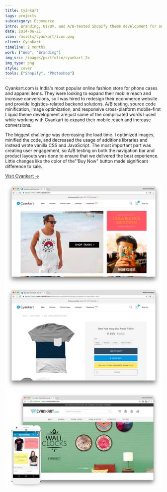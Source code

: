 ```yaml
---
title: Cyankart
tags: projects
subcategory: Ecommerce
intro: Branding, UI/UX, and A/B-tested Shopify theme development for one of India's most popular online fashion stores.
date: 2014-06-21
icon: /assets/cyankart/icon.png
client: Cyankart
timeline: 2 months
work: ["Web", "Branding"]
img_src: /images/portfolio/cyankart_2x
img_type: png
style: cover
tools: ["Shopify", "Photoshop"]
---
```


Cyankart.com is India's most popular online fashion store for phone cases and apparel items. They were looking to expand their mobile reach and increase conversions, so I was hired to redesign their ecommerce website and provide logistics-related backend solutions. A/B testing, source code minification, image optimization, and responsive cross-platform mobile-first Liquid theme development are just some of the complicated words I used while working with Cyankart to expand their mobile reach and increase conversions.

The biggest challenge was decreasing the load time. I optimized images, minified the code, and decreased the usage of additions libraries and instead wrote vanilla CSS and JavaScript. The most important part was creating user engagement, so A/B testing on both the navigation bar and product layouts was done to ensure that we delivered the best experience. Little changes like the color of the"'Buy Now" button made significant difference to sale.

[Visit Cyankart &rarr;](https://www.cyankart.com)

<div class="two-images">
  <div><img alt="" src="/assets/cyankart/1.png"></div>
  <div><img alt="" src="/assets/cyankart/2.png"></div>
</div>
<div class="image scale"><img alt="" src="/assets/cyankart/a.png"></div>
